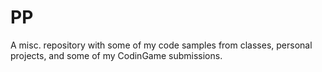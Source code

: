# PP
A misc. repository with some of my code samples from classes, personal projects, and some of my CodinGame submissions.
